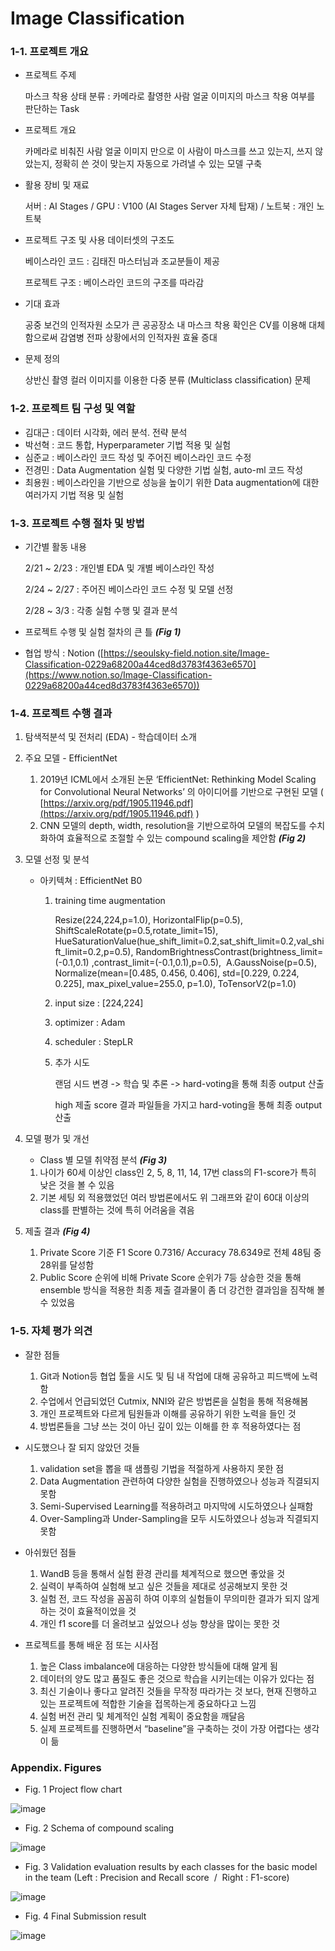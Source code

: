# Image Classification
### **1-1. 프로젝트 개요**

- 프로젝트 주제
    
    마스크 착용 상태 분류 : 카메라로 촬영한 사람 얼굴 이미지의 마스크 착용 여부를 판단하는 Task
    
- 프로젝트 개요
    
    카메라로 비춰진 사람 얼굴 이미지 만으로 이 사람이 마스크를 쓰고 있는지, 쓰지 않았는지, 정확히 쓴 것이 맞는지 자동으로 가려낼 수 있는 모델 구축
    
- 활용 장비 및 재료
    
    서버 : AI Stages / GPU : V100 (AI Stages Server 자체 탑재) / 노트북 : 개인 노트북
    
- 프로젝트 구조 및 사용 데이터셋의 구조도
    
    베이스라인 코드 : 김태진 마스터님과 조교분들이 제공
    
    프로젝트 구조 : 베이스라인 코드의 구조를 따라감
    
- 기대 효과
    
    공중 보건의 인적자원 소모가 큰 공공장소 내 마스크 착용 확인은 CV를 이용해 대체함으로써 감염병 전파 상황에서의 인적자원 효율 증대
    
- 문제 정의
    
    상반신 촬영 컬러 이미지를 이용한 다중 분류 (Multiclass classification) 문제
    

### **1-2. 프로젝트 팀 구성 및 역할**

- 김대근 : 데이터 시각화, 에러 분석. 전략 분석
- 박선혁 : 코드 통합, Hyperparameter 기법 적용 및 실험
- 심준교 : 베이스라인 코드 작성 및 주어진 베이스라인 코드 수정
- 전경민 : Data Augmentation 실험 및 다양한 기법 실험, auto-ml 코드 작성
- 최용원 : 베이스라인을 기반으로 성능을 높이기 위한 Data augmentation에 대한 여러가지 기법 적용 및 실험

### **1-3. 프로젝트 수행 절차 및 방법**

- 기간별 활동 내용
    
    2/21 ~ 2/23 : 개인별 EDA 및 개별 베이스라인 작성
    
    2/24 ~ 2/27 : 주어진 베이스라인 코드 수정 및 모델 선정
    
    2/28 ~ 3/3 : 각종 실험 수행 및 결과 분석
    
- 프로젝트 수행 및 실험 절차의 큰 틀 ***(Fig 1)***
- 협업 방식 : Notion ([https://seoulsky-field.notion.site/Image-Classification-0229a68200a44ced8d3783f4363e6570](https://www.notion.so/Image-Classification-0229a68200a44ced8d3783f4363e6570))

### **1-4. 프로젝트 수행 결과**

1. 탐색적분석 및 전처리 (EDA) - 학습데이터 소개
2. 주요 모델 - EfficientNet
    1. 2019년 ICML에서 소개된 논문 ‘EfficientNet: Rethinking Model Scaling for Convolutional Neural Networks’ 의 아이디어를 기반으로 구현된 모델 ( [https://arxiv.org/pdf/1905.11946.pdf](https://arxiv.org/pdf/1905.11946.pdf) )
    2. CNN 모델의 depth, width, resolution을 기반으로하여 모델의 복잡도를 수치화하여 효율적으로 조절할 수 있는 compound scaling을 제안함 ***(Fig 2)***
    
3. 모델 선정 및 분석
    - 아키텍쳐 : EfficientNet B0
        1. training time augmentation
            
            Resize(224,224,p=1.0), HorizontalFlip(p=0.5), ShiftScaleRotate(p=0.5,rotate_limit=15), HueSaturationValue(hue_shift_limit=0.2,sat_shift_limit=0.2,val_shift_limit=0.2,p=0.5), RandomBrightnessContrast(brightness_limit=(-0.1,0.1) ,contrast_limit=(-0.1,0.1),p=0.5),  A.GaussNoise(p=0.5), Normalize(mean=[0.485, 0.456, 0.406], std=[0.229, 0.224, 0.225], max_pixel_value=255.0, p=1.0), ToTensorV2(p=1.0)
            
        2. input size : [224,224]
        3. optimizer : Adam
        4. scheduler : StepLR
        5. 추가 시도
            
            랜덤 시드 변경 -> 학습 및 추론 -> hard-voting을 통해 최종 output 산출
            
            high 제출 score 결과 파일들을 가지고 hard-voting을 통해 최종 output 산출
            
        
4. 모델 평가 및 개선
    - Class 별 모델 취약점 분석 ***(Fig 3)***
    1. 나이가 60세 이상인 class인 2, 5, 8, 11, 14, 17번 class의 F1-score가 특히 낮은 것을 볼 수 있음
    2. 기본 세팅 외 적용했었던 여러 방법론에서도 위 그래프와 같이 60대 이상의 class를 판별하는 것에 특히 어려움을 겪음
    
5. 제출 결과 ***(Fig 4)***
    1. Private Score 기준 F1 Score 0.7316/ Accuracy 78.6349로 전체 48팀 중 28위를 달성함
    2. Public Score 순위에 비해 Private Score 순위가 7등 상승한 것을 통해 ensemble 방식을 적용한 최종 제출 결과물이 좀 더 강건한 결과임을 짐작해 볼 수 있었음
    

### **1-5. 자체 평가 의견**

- 잘한 점들
    1. Git과 Notion등 협업 툴을 시도 및 팀 내 작업에 대해 공유하고 피드백에 노력함
    2. 수업에서 언급되었던 Cutmix, NNI와 같은 방법론을 실험을 통해 적용해봄
    3. 개인 프로젝트와 다르게 팀원들과 이해를 공유하기 위한 노력을 들인 것
    4. 방법론들을 그냥 쓰는 것이 아닌 깊이 있는 이해를 한 후 적용하였다는 점
    
- 시도했으나 잘 되지 않았던 것들
    1. validation set을 뽑을 때 샘플링 기법을 적절하게 사용하지 못한 점
    2. Data Augmentation 관련하여 다양한 실험을 진행하였으나 성능과 직결되지 못함
    3. Semi-Supervised Learning를 적용하려고 마지막에 시도하였으나 실패함
    4. Over-Sampling과 Under-Sampling을 모두 시도하였으나 성능과 직결되지 못함
    
- 아쉬웠던 점들
    1. WandB 등을 통해서 실험 환경 관리를 체계적으로 했으면 좋았을 것
    2. 실력이 부족하여 실험해 보고 싶은 것들을 제대로 성공해보지 못한 것
    3. 실험 전, 코드 작성을 꼼꼼히 하여 이후의 실험들이 무의미한 결과가 되지 않게 하는 것이 효율적이었을 것
    4. 개인 f1 score를 더 올려보고 싶었으나 성능 향상을 많이는 못한 것
    
- 프로젝트를 통해 배운 점 또는 시사점
    1. 높은 Class imbalance에 대응하는 다양한 방식들에 대해 알게 됨
    2. 데이터의 양도 많고 품질도 좋은 것으로 학습을 시키는데는 이유가 있다는 점
    3. 최신 기술이나 좋다고 알려진 것들을 무작정 따라가는 것 보다, 현재 진행하고 있는 프로젝트에 적합한 기술을 접목하는게 중요하다고 느낌
    4. 실험 버전 관리 및 체계적인 실험 계획이 중요함을 깨달음
    5. 실제 프로젝트를 진행하면서 “baseline”을 구축하는 것이 가장 어렵다는 생각이 듦
    

### **Appendix. Figures**

- Fig. 1 Project flow chart

![image](https://user-images.githubusercontent.com/83350060/156701037-b876602b-430a-49ff-90f0-3c379dc838c7.png)



- Fig. 2 Schema of compound scaling

![image](https://user-images.githubusercontent.com/83350060/156701381-49ba469d-0544-4e0d-bd1c-4f53aa72989d.png)



- Fig. 3 Validation evaluation results by each classes for the basic model in the team
    (Left : Precision and Recall score  /  Right : F1-score)

![image](https://user-images.githubusercontent.com/83350060/156701457-807ead67-184e-4852-a807-1ecc50f2143c.png)


    
- Fig. 4 Final Submission result

![image](https://user-images.githubusercontent.com/83350060/156701509-5905544c-079e-4fcf-8be5-9eada38e04ca.png)

